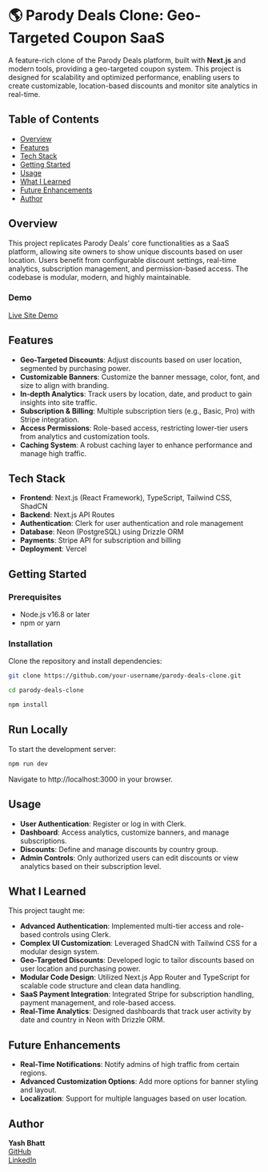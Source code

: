 # 🌎 Parody Deals Clone: Geo-Targeted Coupon SaaS

A feature-rich clone of the Parody Deals platform, built with **Next.js** and modern tools, providing a geo-targeted coupon system. This project is designed for scalability and optimized performance, enabling users to create customizable, location-based discounts and monitor site analytics in real-time.

## Table of Contents
- [Overview](#overview)
- [Features](#features)
- [Tech Stack](#tech-stack)
- [Getting Started](#getting-started)
- [Usage](#usage)
- [What I Learned](#what-i-learned)
- [Future Enhancements](#future-enhancements)
- [Author](#author)

## Overview
This project replicates Parody Deals' core functionalities as a SaaS platform, allowing site owners to show unique discounts based on user location. Users benefit from configurable discount settings, real-time analytics, subscription management, and permission-based access. The codebase is modular, modern, and highly maintainable.

### Demo
[Live Site Demo](https://your-live-demo-link.com)

## Features
- **Geo-Targeted Discounts**: Adjust discounts based on user location, segmented by purchasing power.
- **Customizable Banners**: Customize the banner message, color, font, and size to align with branding.
- **In-depth Analytics**: Track users by location, date, and product to gain insights into site traffic.
- **Subscription & Billing**: Multiple subscription tiers (e.g., Basic, Pro) with Stripe integration.
- **Access Permissions**: Role-based access, restricting lower-tier users from analytics and customization tools.
- **Caching System**: A robust caching layer to enhance performance and manage high traffic.

## Tech Stack
- **Frontend**: Next.js (React Framework), TypeScript, Tailwind CSS, ShadCN
- **Backend**: Next.js API Routes
- **Authentication**: Clerk for user authentication and role management
- **Database**: Neon (PostgreSQL) using Drizzle ORM
- **Payments**: Stripe API for subscription and billing
- **Deployment**: Vercel

## Getting Started
### Prerequisites
- Node.js v16.8 or later
- npm or yarn

### Installation
Clone the repository and install dependencies:
```bash
git clone https://github.com/your-username/parody-deals-clone.git
```
```bash
cd parody-deals-clone
```
```bash
npm install
```

## Run Locally
To start the development server:

```bash
npm run dev
```

Navigate to http://localhost:3000 in your browser.


## Usage

- **User Authentication**: Register or log in with Clerk.
- **Dashboard**: Access analytics, customize banners, and manage subscriptions.
- **Discounts**: Define and manage discounts by country group.
- **Admin Controls**: Only authorized users can edit discounts or view analytics based on their subscription level.

## What I Learned

This project taught me:

- **Advanced Authentication**: Implemented multi-tier access and role-based controls using Clerk.
- **Complex UI Customization**: Leveraged ShadCN with Tailwind CSS for a modular design system.
- **Geo-Targeted Discounts**: Developed logic to tailor discounts based on user location and purchasing power.
- **Modular Code Design**: Utilized Next.js App Router and TypeScript for scalable code structure and clean data handling.
- **SaaS Payment Integration**: Integrated Stripe for subscription handling, payment management, and role-based access.
- **Real-Time Analytics**: Designed dashboards that track user activity by date and country in Neon with Drizzle ORM.

## Future Enhancements

- **Real-Time Notifications**: Notify admins of high traffic from certain regions.
- **Advanced Customization Options**: Add more options for banner styling and layout.
- **Localization**: Support for multiple languages based on user location.

## Author

**Yash Bhatt**  
[GitHub](https://github.com/y-ashbhatt)  
[LinkedIn](https://www.linkedin.com/in/yashbhatt30)
